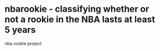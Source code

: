 # nbarookie - classifying whether or not a rookie in the NBA lasts at least 5 years
nba rookie project
